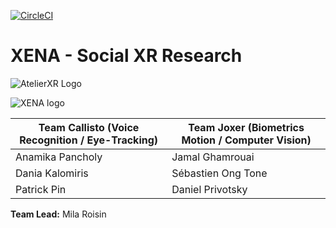 [![CircleCI](https://circleci.com/gh/milaroisin/atelier-xena/tree/master.svg?style=svg)](https://circleci.com/gh/milaroisin/atelier-xena/tree/master)

# XENA - Social XR Research
![AtelierXR Logo](https://raw.githubusercontent.com/milaroisin/atelier-xena/master/CourseAdmin/atelierlogo.jpg?token=ADX5G3O4BLYYRUYTVZC2VA25S55LQ)

![XENA logo](https://raw.githubusercontent.com/milaroisin/atelier-sena/master/CourseAdmin/xena-banner.png?token=ADX5G3IBQVVM64IP5ZYLB2C5S55NQ)

|Team Callisto (Voice Recognition / Eye-Tracking) | Team Joxer (Biometrics Motion / Computer Vision) |
|--|--|
|Anamika Pancholy  | Jamal Ghamrouai |
|Dania Kalomiris | Sébastien Ong Tone |
|Patrick Pin | Daniel Privotsky

**Team Lead:** Mila Roisin
